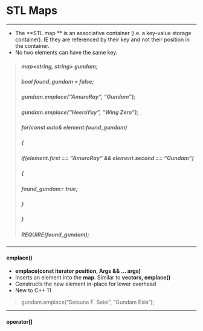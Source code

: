 # STL Maps

---

* The **STL map ** is an associative container \(i.e. a key-value storage container\). IE they are referenced by their key and not their position in the container.
* No two elements can have the same key.

> ##### map&lt;string, string&gt; gundam;
>
> ##### bool found\_gundam = false;
>
> ##### gundam.emplace\(“AmuroRay”, “Gundam”\);
>
> ##### gundam.emplace\(“HeeroYuy”, “Wing Zero”\);
>
> ##### for\(const auto& element:found\_gundam\)
>
> ##### {
>
> ##### if\(element.first == “AmuroRay” && element.second == “Gundam”\)
>
> ##### {
>
> ##### found\_gundam= true;
>
> ##### }
>
> ##### }
>
> ##### 
>
> ##### REQUIRE\(found\_gundam\);

---

#### emplace\(\)

* **emplace\(const iterator position, Args && … args\)**
* Inserts an element into the **map**. Similar to **vectors, emplace\(\)**
* Constructs the new element in-place for lower overhead
* New to C++ 11

> gundam.emplace\(“Setsuna F. Seiei”, “Gundam Exia”\);

---

#### operator\[\]



